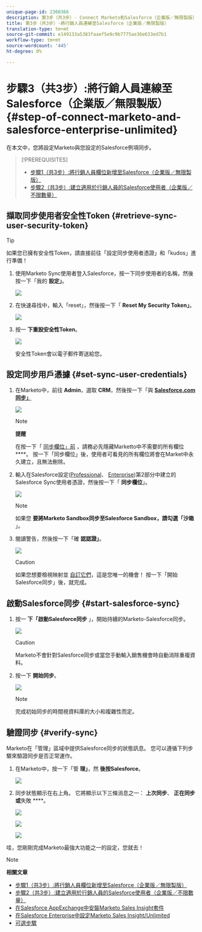```yaml
---
unique-page-id: 2360366
description: 第3步（共3步）- Connect Marketo和Salesforce（企業版／無限製版）-行銷人員檔案——產品檔案
title: 第3步（共3步）-將行銷人員連線至Salesforce（企業版／無限製版）
translation-type: tm+mt
source-git-commit: e149133a5383faaef5e9c9b7775ae36e633ed7b1
workflow-type: tm+mt
source-wordcount: '445'
ht-degree: 0%

---
```



# 步驟3（共3步）:將行銷人員連線至Salesforce（企業版／無限製版） {#step-of-connect-marketo-and-salesforce-enterprise-unlimited}

在本文中，您將設定Marketo與您設定的Salesforce例項同步。

>[!PREREQUISITES]
>
>* [步驟1（共3步）:將行銷人員欄位新增至Salesforce（企業版／無限製版）](step-1-of-3-add-marketo-fields-to-salesforce-enterprise-unlimited.md)
>* [步驟2（共3步）:建立適用於行銷人員的Salesforce使用者（企業版／不限數量）](../../../../../product-docs/crm-sync/salesforce-sync/setup/professional-edition/step-2-of-3-create-a-salesforce-user-for-marketo-professional.md) [](https://community.marketo.com/MarketoTutorial?id=kA250000000Kz5rCAC)

>



## 擷取同步使用者安全性Token {#retrieve-sync-user-security-token}

>[!TIP]
>
>如果您已擁有安全性Token，請直接前往「設定同步使用者憑證」和「kudos」進行準備！

1. 使用Marketo Sync使用者登入Salesforce，按一下同步使用者的名稱，然後按一下「我的 **設定」**。

   ![](assets/image2015-6-12-9-3a12-3a47.png)

1. 在快速尋找中，輸入「reset」，然後按一下「 **Reset My Security Token」**。

   ![](assets/image2015-6-12-9-3a13-3a39.png)

1. 按一 **下重設安全性Token**。

   ![](assets/image2014-12-9-9-3a52-3a50.png)

   安全性Token會以電子郵件寄送給您。

## 設定同步用戶憑據 {#set-sync-user-credentials}

1. 在Marketo中，前往 **Admin**，選取 **CRM**，然後按一下「與 **[Salesforce.com同步」](http://Salesforce.com)**

   ![](assets/image2014-12-9-9-3a52-3a58.png)

   >[!NOTE]
   >
   >**提醒**
   >
   >
   >在按一下「 [同步欄位」前](../../../../../product-docs/crm-sync/salesforce-sync/sfdc-sync-details/sfdc-sync-field-sync/hide-a-salesforce-field-from-the-marketo-sync.md) ，請務必先隱藏Marketto中不需要的所有欄位 ****。 按一下「同步欄位」後，使用者可看見的所有欄位將會在Market中永久建立，且無法刪除。

1. 輸入在Salesforce設定([Professional](https://community.marketo.com/MarketoArticle?id=kA050000000LJ3QCAW)、 [Enterprise](https://community.marketo.com/MarketoArticle?id=kA050000000LIwKCAW))第2部分中建立的Salesforce Sync使用者憑證，然後按一下「 **同步欄位**」。

   ![](assets/image2014-12-9-9-3a53-3a8.png)

   >[!NOTE]
   >
   >如果您 **要將Marketo Sandbox同步至Salesforce Sandbox，請勾選「沙箱** 」。

1. 閱讀警告，然後按一下「確 **認認證」**。

   ![](assets/image2014-12-9-9-3a53-3a16.png)

   >[!CAUTION]
   >
   >如果您想要檢視映射並 [自訂它們](https://docs.marketo.com/display/public/DOCS/Edit+Initial+Field+Mappings)，這是您唯一的機會！ 按一下「開始Salesforce同步」後，就完成。

## 啟動Salesforce同步 {#start-salesforce-sync}

1. 按一 **下「啟動Salesforce同步** 」，開始持續的Marketo-Salesforce同步。

   ![](assets/image2014-12-9-9-3a53-3a24.png)

   >[!CAUTION]
   >
   >Marketo不會針對Salesforce同步或當您手動輸入銷售機會時自動消除重複資料。

1. 按一下 **開始同步**。

   ![](assets/image2014-12-9-9-3a53-3a32.png)

   >[!NOTE]
   >
   >完成初始同步的時間視資料庫的大小和複雜性而定。

## 驗證同步 {#verify-sync}

Marketo在「管理」區域中提供Salesforce同步的狀態訊息。 您可以遵循下列步驟來驗證同步是否正常運作。

1. 在Marketo中，按一下「管 **理」**，然 **後按Salesforce**。

   ![](assets/image2014-12-9-9-3a53-3a40.png)

1. 同步狀態顯示在右上角。 它將顯示以下三條消息之一： **上次同步**、 **正在同步或**&#x200B;失敗 ****。

   ![](assets/image2014-12-9-9-3a53-3a50.png)

   ![](assets/image2014-12-9-9-3a54-3a4.png)

   ![](assets/image2014-12-9-9-3a54-3a35.png)

哇，您剛剛完成Marketo最強大功能之一的設定，您就去！

>[!NOTE]
>
>**相關文章**
>
>* [步驟1（共3步）:將行銷人員欄位新增至Salesforce（企業版／無限製版）](step-1-of-3-add-marketo-fields-to-salesforce-enterprise-unlimited.md)
>* [步驟2（共3步）:建立適用於行銷人員的Salesforce使用者（企業版／不限數量）](step-2-of-3-create-a-salesforce-user-for-marketo-enterprise-unlimited.md)
>* [在Salesforce AppExchange中安裝Marketo Sales Insight套件](../../../../../product-docs/marketo-sales-insight/msi-for-salesforce/installation/install-marketo-sales-insight-package-in-salesforce-appexchange.md)
>* [在Salesforce Enterprise中設定Marketo Sales Insight/Unlimited](../../../../../product-docs/marketo-sales-insight/msi-for-salesforce/configuration/configure-marketo-sales-insight-in-salesforce-enterprise-unlimited.md)
>* [可選步驟](http://docs.marketo.com/display/docs/optional+steps)

>



